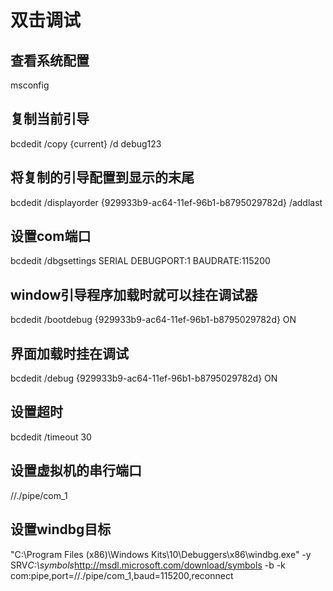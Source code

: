 # 双击调试
## 查看系统配置
msconfig
## 复制当前引导
bcdedit /copy {current} /d debug123
## 将复制的引导配置到显示的末尾
bcdedit /displayorder {929933b9-ac64-11ef-96b1-b8795029782d} /addlast
## 设置com端口
bcdedit /dbgsettings SERIAL DEBUGPORT:1 BAUDRATE:115200
## window引导程序加载时就可以挂在调试器
bcdedit /bootdebug {929933b9-ac64-11ef-96b1-b8795029782d} ON
## 界面加载时挂在调试
bcdedit /debug {929933b9-ac64-11ef-96b1-b8795029782d} ON
## 设置超时
bcdedit /timeout 30
## 设置虚拟机的串行端口
//./pipe/com_1
## 设置windbg目标
"C:\Program Files (x86)\Windows Kits\10\Debuggers\x86\windbg.exe" -y SRV*C:\symbols*http://msdl.microsoft.com/download/symbols -b -k com:pipe,port=//./pipe/com_1,baud=115200,reconnect

